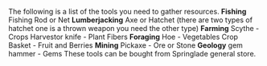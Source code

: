 The following is a list of the tools you need to gather resources. **Fishing** Fishing Rod or Net **Lumberjacking** Axe or Hatchet (there are two types of hatchet one is a thrown weapon you need the other type) **Farming** Scythe - Crops Harvestor knife - Plant Fibers **Foraging** Hoe - Vegetables Crop Basket - Fruit and Berries **Mining** Pickaxe - Ore or Stone **Geology** gem hammer - Gems These tools can be bought from Springlade general store.